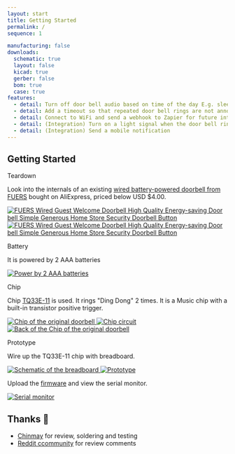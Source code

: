 ```yaml
---
layout: start
title: Getting Started
permalink: /
sequence: 1

manufacturing: false
downloads:
  schematic: true
  layout: false
  kicad: true
  gerber: false
  bom: true
  case: true
features:
  - detail: Turn off door bell audio based on time of the day E.g. sleeping
  - detail: Add a timeout so that repeated door bell rings are not annoying
  - detail: Connect to WiFi and send a webhook to Zapier for future integrations
  - detail: (Integration) Turn on a light signal when the door bell rings and the sound is off E.g. in a Zoom call
  - detail: (Integration) Send a mobile notification
---
```

<section class="section is-small">
  <div class="container">
    <h2 class="title is-1">Getting Started</h2>
    <div class="tile is-ancestor">
      <div class="tile is-vertical is-12">
        <div class="tile">
          <div class="tile is-parent">
            <article class="tile is-child notification">
              <p class="title">Teardown</p>
              <p class="subtitle">Look into the internals of an existing <a href="https://s.click.aliexpress.com/e/_Dm6bTXf">wired battery-powered doorbell from FUERS</a> bought on AliExpress, priced below USD $4.00.</p>
              <a href="{{site.url}}/images/prototype/initial-doorbell.jpg">
                <img src="{{site.url}}/images/prototype/initial-doorbell.jpg" alt="FUERS Wired Guest Welcome Doorbell High Quality Energy-saving Door bell Simple Generous Home Store Security Doorbell Button">
              </a>
              <a href="{{site.url}}/images/prototype/prototype-3.jpg">
                <img src="{{site.url}}/images/prototype/prototype-3.jpg" alt="FUERS Wired Guest Welcome Doorbell High Quality Energy-saving Door bell Simple Generous Home Store Security Doorbell Button">
              </a>
              <p class="title">Battery</p>
              <p class="subtitle">It is powered by 2 AAA batteries</p>
              <a href="{{site.url}}/images/prototype/initial-doorbell-power.jpg">
                <img src="{{site.url}}/images/prototype/initial-doorbell-power.jpg" alt="Power by 2 AAA batteries">
              </a>
            </article>
          </div>
          <div class="tile is-parent">
            <article class="tile is-child notification">
              <p class="title">Chip</p>
              <p class="subtitle">Chip <a href="https://www.yoycart.com/Product/550682313846/">TQ33E-11</a> is used. It rings "Ding Dong"  2 times. It is a Music chip with a built-in transistor positive trigger.</p>
              <a href="{{site.url}}/images/prototype/initial-doorbell-chip.jpg">
                <img src="{{site.url}}/images/prototype/initial-doorbell-chip.jpg" alt="Chip of the original doorbell">
              </a>
              <a href="{{site.url}}/images/prototype/initial-doorbell-circuit.jpeg">
                <img src="{{site.url}}/images/prototype/initial-doorbell-circuit.jpeg" alt="Chip circuit">
              </a>
              <a href="{{site.url}}/images/prototype/initial-doorbell-chip-back.jpg">
                <img src="{{site.url}}/images/prototype/initial-doorbell-chip-back.jpg" alt="Back of the Chip of the original doorbell">
              </a>
            </article>
          </div>
          <div class="tile is-parent">
            <article class="tile is-child notification">
              <p class="title">Prototype</p>
              <p class="subtitle">Wire up the TQ33E-11 chip with breadboard.</p>
              <a href="{{site.url}}/images/pcb/schematic.png">
                <img src="{{site.url}}/images/pcb/schematic.png" alt="Schematic of the breadboard">
              </a>
              <a href="{{site.url}}/images/prototype/front.jpg">
                <img src="{{site.url}}/images/prototype/front.jpg" alt="Prototype">
              </a>
              <p class="subtitle">Upload the <a href="/code/demo#code">firmware</a> and view the serial monitor.</p>
              <a href="{{site.url}}/images/code/demo-console.png">
                <img src="{{site.url}}/images/code/demo-console.png" alt="Serial monitor">
              </a>
            </article>
          </div>
        </div>
      </div>
    </div>
  </div>
</section>

<section class="section is-small">
  <div class="container">
    <h2 class="title is-1">Thanks 🤗</h2>
    <div class="content is-medium">
      <ul>
        <li><a href="https://chinmay.audio/">Chinmay</a> for review, soldering and testing</li>
        <li><a href="https://www.reddit.com/r/PrintedCircuitBoard/comments/1ag6j6m/review_request_esp32c3_based_board_to_retrofit_a/">Reddit ccommunity</a> for review comments</li>
      </ul>
    </div>
  </div>
</section>
